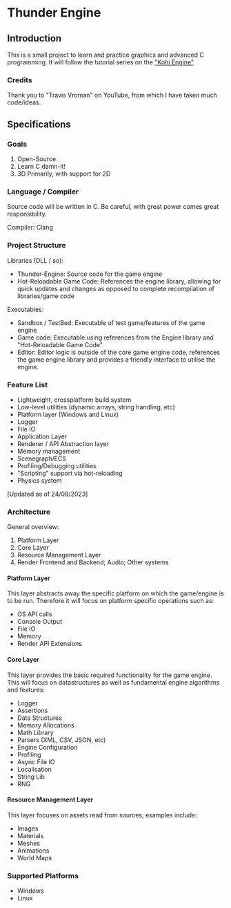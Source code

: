 # Thunder Engine

## Introduction

This is a small project to learn and practice graphics and advanced C programming. It will follow the tutorial series on the ["Kohi Engine"](https://youtube.com/playlist?list=PLv8Ddw9K0JPg1BEO-RS-0MYs423cvLVtj)

### Credits

Thank you to "Travis Vroman" on YouTube, from which I have taken much code/ideas.

## Specifications

### Goals

1. Open-Source
2. Learn C damn-it!
3. 3D Primarily, with support for 2D

### Language / Compiler

Source code will be written in C. Be careful, with great power comes great responsibility.

Compiler: Clang

### Project Structure

Libraries (DLL / so): 

- Thunder-Engine: Source code for the game engine
- Hot-Reloadable Game Code: References the engine library, allowing for quick updates and changes as opposed to complete recompilation of libraries/game code

Executables:

- Sandbox / TestBed: Executable of test game/features of the game engine
- Game code: Executable using references from the Engine library and "Hot-Reloadable Game Code"
- Editor: Editor logic is outside of the core game engine code, references the game engine library and provides a friendly interface to utilise the engine.

### Feature List

- Lightweight, crossplatform build system
- Low-level utilities (dynamic arrays, string handling, etc)
- Platform layer (Windows and Linux)
- Logger
- File IO
- Application Layer
- Renderer / API Abstraction layer
- Memory management
- Scenegraph/ECS
- Profiling/Debugging utilities
- "Scripting" support via hot-reloading
- Physics system

[Updated as of 24/09/2023]

### Architecture

General overview:

1. Platform Layer
2. Core Layer
3. Resource Management Layer
4. Render Frontend and Backend; Audio; Other systems

#### Platform Layer

This layer abstracts away the specific platform on which the game/engine is to be run. Therefore it will focus on platform specific operations such as: 

- OS API calls
- Console Output
- File IO
- Memory
- Render API Extensions

#### Core Layer

This layer provides the basic required functionality for the game engine. This will focus on datastructures as well as fundamental engine algorithms and features:

- Logger
- Assertions
- Data Structures
- Memory Allocations
- Math Library
- Parsers (XML, CSV, JSON, etc)
- Engine Configuration
- Profiling
- Async File IO
- Localisation
- String Lib
- RNG

#### Resource Management Layer

This layer focuses on assets read from sources; examples include:

- Images
- Materials
- Meshes
- Animations
- World Maps


### Supported Platforms

- Windows
- Linux